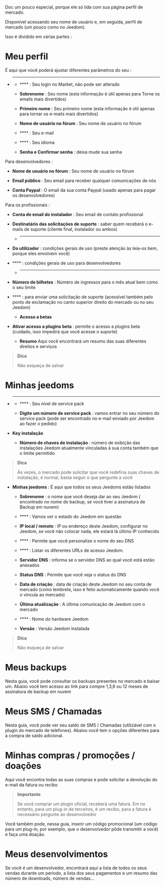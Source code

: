 Doc um pouco especial, porque ele só lida com sua página
perfil de mercado.

Disponível acessando seu nome de usuário e, em seguida, perfil de
mercado (um pouco como no Jeedom).

Isso é dividido em várias partes :

Meu perfil 
==========

É aqui que você poderá ajustar diferentes parâmetros do seu
 :

-   ****

    -   **** : Seu login no Market, não pode ser alterado

    -   **Sobrenome** : Seu nome (esta informação é útil apenas para
        Torne os emails mais divertidos)

    -   **Primeiro nome** : Seu primeiro nome (esta informação é útil apenas
        para tornar os e-mails mais divertidos)

    -   **Nome de usuário no fórum** : Seu nome de usuário no fórum

    -   **** : Seu e-mail

    -   **** : Seu idioma

    -   **Senha e Confirmar senha** : deixa
        mude sua senha

Para desenvolvedores :

-   **Nome de usuário no fórum** : Seu nome de usuário no fórum

-   **Email público** : Seu email para receber qualquer
    comunicações de nós

-   **Conta Paypal** : O email da sua conta Paypal (usado apenas
    para pagar os desenvolvedores)

Para os profissionais :

-   **Conta de email do instalador** : Seu email de contato profissional

-   **Destinatário das solicitações de suporte** : saber quem receberá o
    e-mails de suporte (cliente final, instalador ou ambos)

    -   ****

-   **Do utilizador** : condições gerais de uso (preste atenção às
    leia-os bem, porque eles envolvem você)

-   **** : condições gerais de uso para
    desenvolvedores

    -   ****

-   **Número de bilhetes** : Número de ingressos para o mês atual
    bem como o seu limite

-   **** : para enviar uma solicitação de suporte (acessível
    também pelo ponto de exclamação no canto superior direito do mercado ou
    no seu Jeedom)

    -   **Acesso a betas**

-   **Ativar acesso a plugins beta** : permite o acesso a
    plugins beta (cuidado, isso impedirá que você acesse o suporte)

    -   **Resumo** Aqui você encontrará um resumo das suas diferentes
        direitos e serviços

> **Dica**
>
> Não esqueça de salvar

Minhas jeedoms 
===========

-   ****

    -   **** : Seu nível de service pack

    -   **Digite um número de service pack** : vamos entrar no seu
        número do service pack (pode ser encontrado no e-mail enviado por
        Jeedom ao fazer o pedido)

-   **Key instalação**

    -   **Número de chaves de instalação** : número de exibição
        das instalações Jeedom atualmente vinculadas à sua conta também
        que o limite permitido

> **Dica**
>
> Às vezes, o mercado pode solicitar que você redefina
> suas chaves de instalação, é normal, basta seguir o que
> pergunte a você

-   **Minhas jeedoms** : É aqui que todos os seus Jeedoms estão listados

    -   **Sobrenome** : o nome que você deseja dar ao seu Jeedom (
        encontrado no nome do backup, se você tiver a assinatura de
        Backup em nuvem)

    -   **** : Vamos ver o estado do Jeedom em questão

    -   **IP local / remoto** : IP ou endereço deste Jeedom,
        configurar no Jeedom, se você não colocar nada, ele estará lá
        último IP conhecido

    -   **** : Permite que você personalize o nome do seu DNS

    -   **** : Listar os diferentes URLs de acesso Jeedom.

    -   **Servidor DNS** : informa se o servidor DNS ao qual você está
        estão anexados

    -   **Status DNS** : Permite que você veja o status do DNS

    -   **Data de criação** : data de criação deste Jeedom no seu
        conta de mercado (como lembrete, isso é feito automaticamente quando
        você o vincula ao mercado)

    -   **Última atualização** : A última comunicação de Jeedom com
        o mercado

    -   **** : Nome do hardware Jeedom

    -   **Versão** : Versão Jeedom instalada

> **Dica**
>
> Não esqueça de salvar

Meus backups 
===========

Nesta guia, você pode consultar os backups presentes no
mercado e baixar um. Abaixo você tem acesso ao link para
compre 1,3,6 ou 12 meses de assinatura de backup em nuvem

Meus SMS / Chamadas 
==============

Nesta guia, você pode ver seu saldo de SMS / Chamadas
(utilizável com o plugin do mercado de telefones). Abaixo você tem o
opções diferentes para a compra de saldo adicional.

Minhas compras / promoções / doações 
======================

Aqui você encontra todas as suas compras e pode solicitar a devolução do
e-mail da fatura ou recibo

> **Importante**
>
> Se você comprar um plugin oficial, receberá uma fatura. Em
> no entanto, para um plug-in de terceiros, é um recibo, para a fatura é necessário
> pergunte ao desenvolvedor

Você também pode, nessa guia, inserir um código promocional (um código
para um plug-in, por exemplo, que o desenvolvedor pôde transmitir a você) e
faça uma doação.

Meus desenvolvimentos 
=================

Se você é um desenvolvedor, encontrará aqui a lista de todos os seus
vendas durante um período, a lista dos seus pagamentos e um resumo das
número de downloads, número de vendas…
